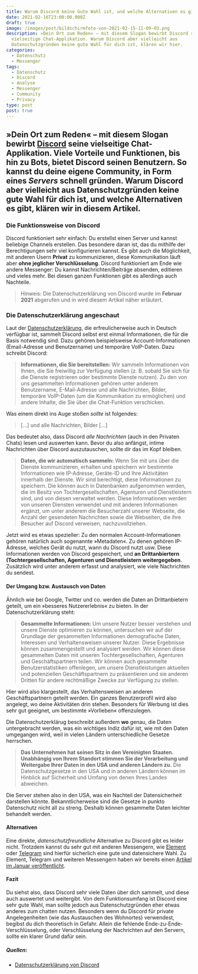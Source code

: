 ```yaml
---
title: Warum Discord keine Gute Wahl ist, und welche Alternativen es gibt
date: 2021-02-16T23:00:00.000Z
draft: true
image: /images/post/bildschirmfoto-von-2021-02-15-11-09-03.png
description: »Dein Ort zum Reden« – mit diesem Slogan bewirbt Discord seine
  vielseitige Chat-Applikation. Warum Discord aber vielleicht aus
  Datenschutzgründen keine gute Wahl für dich ist, klären wir hier.
categories:
  - Datenschutz
  - Messenger
tags:
  - Datenschutz
  - Discord
  - Analyse
  - Messenger
  - Community
  - Privacy
type: post
post: true
---
```

»Dein Ort zum Reden« – mit diesem Slogan bewirbt [Discord](https://discord.com/) seine vielseitige Chat-Applikation. Viele Vorteile und Funktionen, bis hin zu Bots, bietet Discord seinen Benutzern. So kannst du deine eigene Community, in Form eines *Servers* schnell gründen. 
Warum Discord aber vielleicht aus Datenschutzgründen keine gute Wahl für dich ist, und welche Alternativen es gibt, klären wir in diesem Artikel.
---
### Die Funktionsweise von Discord
Discord funktioniert sehr einfach: Du erstellst einen Server und kannst beliebige Channels erstellen. Das besondere daran ist, das du mithilfe der Berechtigungen sehr viel konfigurieren kannst. Es gibt auch die Möglichkeit, mit anderen Usern **Privat** zu kommunizieren, diese Kommunikation läuft aber **ohne jeglicher Verschlüsselung**.
Discord funktioniert am Ende wie andere Messenger: Du kannst Nachrichten/Beiträge absenden, editieren und vieles mehr. 
Bei diesen ganzen Funktionen gibt es allerdings auch Nachteile.

> Hinweis: Die Datenschutzerklärung von Discord wurde im **Februar 2021** abgerufen und in wird diesem Artikel näher erläutert.

### Die Datenschutzerklärung angeschaut
Laut der [Datenschutzerklärung](https://discord.com/privacy), die erfreulicherweise auch in Deutsch verfügbar ist, sammelt Discord selbst erst einmal Informationen, die für die Basis notwendig sind. Dazu gehören beispielsweise Account-Informationen (Email-Adresse und Benutzername) und temporäre VoIP-Daten. Dazu schreibt Discord:
> **Informationen, die Sie bereitstellen:** Wir sammeln Informationen von Ihnen, die Sie freiwillig zur Verfügung stellen (z. B. sobald Sie sich für die Dienste registrieren oder bestimmte Dienste nutzen). Zu den von uns gesammelten Informationen gehören unter anderem Benutzername, E-Mail-Adresse und alle Nachrichten, Bilder, temporäre VoIP-Daten (um die Kommunikation zu ermöglichen) und andere Inhalte, die Sie über die Chat-Funktion verschicken.

Was einem direkt ins Auge stoßen *sollte* ist folgendes:

> [...] und alle Nachrichten, Bilder [...]

Das bedeutet also, dass Discord *alle Nachrichten* (auch in den Privaten Chats) lesen und auswerten kann. Bevor du also anfängst, intime Nachrichten über Discord auszutauschen, sollte dir das im Kopf bleiben.
 
> **Daten, die wir automatisch sammeln:** Wenn Sie mit uns über die Dienste kommunizieren, erhalten und speichern wir bestimmte Informationen wie IP-Adresse, Geräte-ID und Ihre Aktivitäten innerhalb der Dienste. Wir sind berechtigt, diese Informationen zu speichern. Die können auch in Datenbanken aufgenommen werden, die im Besitz von Tochtergesellschaften, Agenturen und Dienstleistern sind, und von diesen verwaltet werden. Diese Informationen werden von unseren Diensten verwendet und mit anderen Informationen ergänzt, um unter anderem die Besucherzahl unserer Webseite, die Anzahl der gesendeten Nachrichten sowie die Webseiten, die ihre Besucher auf Discord verweisen, nachzuvollziehen.

Jetzt wird es etwas spezieller: Zu den normalen Account-Informationen gehören natürlich auch sogenannte »Metadaten«. Zu denen gehören IP-Adresse, welches Gerät du nutzt, wann du Discord nutzt usw. Diese Informationen werden von Discord gespeichert, und **an Drittanbiertern (Tochtergesellschaften, Agenturen und Dienstleistern weitergegeben**. Zusätzlich wird unter anderem erfasst und analysiert, wie viele Nachrichten du sendest. 

#### Der Umgang bzw. Austausch von Daten
Ähnlich wie bei Google, Twitter und co. werden die Daten an Drittanbietern geteilt, um ein »besseres Nutzererlebnis« zu bieten. In der Datenschutzerklärung steht:
> **Gesammelte Informationen:** Um unsere Nutzer besser verstehen und unsere Dienste optimieren zu können, untersuchen wir auf der Grundlage der gesammelten Informationen demografische Daten, Interessen und Verhaltensweisen unserer Nutzer. Diese Ergebnisse können zusammengestellt und analysiert werden. Wir können diese gesammelten Daten mit unseren Tochtergesellschaften, Agenturen und Geschäftspartnern teilen. Wir können auch gesammelte Benutzerstatistiken offenlegen, um unsere Dienstleistungen aktuellen und potenziellen Geschäftspartnern zu präsentieren und sie anderen Dritten für andere rechtmäßige Zwecke zur Verfügung zu stellen.

Hier wird also klargestellt, das Verhaltensweisen an anderen Geschäftspartnern geteilt werden. Ein ganzes Benutzerprofil wird also angelegt, wo deine Aktivitäten drin stehen. Besonders für Werbung ist dies sehr gut geeignet, um bestimmte »Vorlieben« offenzulegen.

Die Datenschutzerklärug beschreibt außerdem **wo** genau, die Daten untergebracht werden, was ein wichtiges Indiz dafür ist, wie mit den Daten umgegangen wird, weil in vielen Ländern unterschiedliche Gesetze herrschen. 

> **Das Unternehmen hat seinen Sitz in den Vereinigten Staaten.** **Unabhängig von Ihrem Standort stimmen Sie der Verarbeitung und Weitergabe Ihrer Daten in den USA und anderen Ländern zu.** Die Datenschutzgesetze in den USA und in anderen Ländern können im Hinblick auf Sicherheit und Umfang von denen Ihres Landes abweichen.

Die Server stehen also in den USA, was ein Nachteil der Datensicherheit darstellen könnte. Bekanntlicherweise sind die Gesetze in punkto Datenschutz nicht all zu streng. Deshalb können gesammelte Daten leichter behandelt werden. 

#### Alternativen
Eine direkte, *datenschutzfreundliche* Alternative zu Discord gibt es leider nicht. Trotzdem kannst du sehr gut mit anderen Messengern, wie [Element](https://element.io/) oder [Telegram](https://telegram.org/) sind hierfür sicherlich eine gute und datensichere Wahl. Zu Element, Telegram und weiteren Messengern haben wir bereits einen [Artikel im Januar veröffentlicht](https://www.foss-planet.de/blog/ueberblick-messenger-2021/). 

#### Fazit
Du siehst also, dass Discord sehr viele Daten über dich sammelt, und diese auch auswertet und weitergibt. Von dem Funktionsumfang ist Discord eine sehr gute Wahl, man sollte jedoch aus Datenschutzgründen eher etwas anderes zum chatten nutzen. Besonders wenn du Discord für private Angelegenheiten (wie das Austauschen des Wohnortes) verwendest, begibst du dich theoretisch in Gefahr. Allein die fehlende Ende-zu-Ende-Verschlüsselung, oder Verschlüsselung der Nachrichten auf den Servern, sollte ein klarer Grund dafür sein.

##### Quellen:
- [Datenschutzerklärung von Discord](https://discord.com/privacy)





